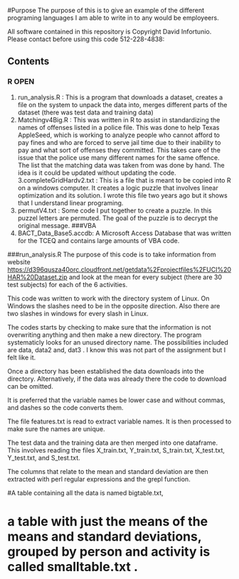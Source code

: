 


#Purpose 
The purpose of this is to give an example of the different programing languages I am able to write in to any would be employeers.

All software contained in this repository is Copyright David Infortunio. Please contact before using this code 512-228-4838: 
## Contents
### R OPEN
1.  run_analysis.R : This is a program that downloads a dataset, creates a file on the system to unpack the data into, merges different parts of the dataset (there was test data and training data) 
2. Matchingv4Big.R : This was written in R to assist in standardizing the names of offenses listed in a police file. This was done to help Texas AppleSeed, which is working to analyze people who cannot afford to pay fines and who are forced to serve jail time due to their inability to pay and what sort of offenses they committed. This takes care of the issue that the police use many different names for the same offence. The list that the matching data was taken from was done by hand. The idea is it could be updated without updating the code.
3.completeGridHardv2.txt : This is a file that is meant to be copied into R on a windows computer. It creates a logic puzzle that involves linear optimization and its solution. I wrote this file two years ago but it shows that I understand linear programing. 
4. permutV4.txt : Some code I put together to create a puzzle. In this puzzel letters are permuted. The goal of the puzzle is to decrypt the original message.
###VBA
5. BACT_Data_Base5.accdb: A Microsoft Access Database that was written for the TCEQ and contains large amounts of VBA code.

###run_analysis.R
The purpose of this code is to take information from website https://d396qusza40orc.cloudfront.net/getdata%2Fprojectfiles%2FUCI%20HAR%20Dataset.zip
and look at the mean for every subject (there are 30 test subjects) for each of the 6 activities. 

This  code was written to work with the directory system of Linux. On Windows the slashes need to be in the opposite direction.
Also there are two slashes in windows for every slash in Linux. 

The codes starts by checking to make sure that the information is not overwriting anything and then make a new directory. The program systematicly looks for an unused directory name. The possibilities included are data, data2 and, dat3  . I know this was not part of the assignment but I felt like it.

Once a directory has been established the data downloads into the directory. Alternatively, if the data was already there the code to download can be omitted.

It is preferred that the variable names be lower case and without commas, and dashes so the code converts them.

The file features.txt is read to extract variable names. It is then processed to make sure the names are unique.

The test data and the training data are then merged into one dataframe. This involves reading the files  X_train.txt,  Y_train.txt,  S_train.txt,  X_test.txt, Y_test.txt, and S_test.txt.

The columns that relate to the mean and standard deviation are then extracted with perl regular expressions and the grepl function.

#A table containing all the data is named bigtable.txt,

# a table with just the means of the means and standard deviations, grouped by person and activity is called smalltable.txt .


